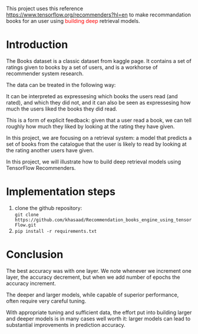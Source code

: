 <p>This project uses this reference <a href="https://www.tensorflow.org/recommenders?hl=en">https://www.tensorflow.org/recommenders?hl=en</a> to make recommandation books for an user using <font color='red'>building deep</font> retrieval models.</p>

<h1>Introduction</h1>

<p>The Books dataset is a classic dataset from kaggle page. It contains a set of ratings given to books by a set of users, and is a workhorse of recommender system research.</p>
<p>The data can be treated in the following way:</p>
<p>It can be interpreted as expressesing which books the users read (and rated), and which they did not, and it can also be seen as expressesing how much the users liked the books they did read.</p>
<p>This is a form of explicit feedback: given that a user read a book, we can tell roughly how much they liked by looking at the rating they have given.</p>
<p>In this project, we are focusing on a retrieval system: a model that predicts a set of books from the catalogue that the user is likely to read by looking at the rating another users have given.</p>
<p>In this project, we will illustrate how to build deep retrieval models using TensorFlow Recommenders.</p>

# Implementation steps

<ol>
<li>clone the github repository:<br><code>git clone https://github.com/khasaad/Recommendation_books_engine_using_tensorFlow.git </code></li>
<li><code>pip install -r requirements.txt</code></li>
</ol>

# Conclusion

<p>The best accuracy was with one layer. We note whenever we increment one layer, the accuracy decrement, but when we add number of epochs the accuracy increment.</p>

<p>The deeper and larger models, while capable of superior performance, often require very careful tuning.</p>

<p>With appropriate tuning and sufficient data, the effort put into building larger and deeper models is in many cases well worth it: larger models can lead to substantial improvements in prediction accuracy.</p>
 
